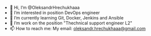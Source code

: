 - 👋 Hi, I’m @OleksandrHrechukhaaa
- 👀 I’m interested in position DevOps engineer
- 🌱 I’m currently learning Git, Docker, Jenkins and Ansible
- 💞️ I’m work on the position "Thechnical support engineer L2"
- 📫 How to reach me: 
My email: oleksandr.hrechukhaaa@gmail.com

<!---
OleksandrHrechukhaaa/OleksandrHrechukhaaa is a ✨ special ✨ repository because its `README.md` (this file) appears on your GitHub profile.
You can click the Preview link to take a look at your changes.
--->
